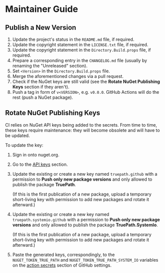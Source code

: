 <!--
SPDX-FileCopyrightText: 2024-2025 Friedrich von Never <friedrich@fornever.me>

SPDX-License-Identifier: MIT
-->

Maintainer Guide
================

Publish a New Version
---------------------
1. Update the project's status in the `README.md` file, if required.
2. Update the copyright statement in the `LICENSE.txt` file, if required.
3. Update the copyright statement in the `Directory.Build.props` file, if required.
4. Prepare a corresponding entry in the `CHANGELOG.md` file (usually by renaming the "Unreleased" section).
5. Set `<Version>` in the `Directory.Build.props` file.
6. Merge the aforementioned changes via a pull request.
7. Check if the NuGet keys are still valid (see the **Rotate NuGet Publishing Keys** section if they aren't).
8. Push a tag in form of `v<VERSION>`, e.g. `v0.0.0`. GitHub Actions will do the rest (push a NuGet package).

Rotate NuGet Publishing Keys
----------------------------
CI relies on NuGet API keys being added to the secrets.
From time to time, these keys require maintenance: they will become obsolete and will have to be updated.

To update the key:

1. Sign in onto nuget.org.
2. Go to the [API keys][nuget.api-keys] section.
3. Update the existing or create a new key named `truepath.github` with a permission to **Push only new package versions** and only allowed to publish the package **TruePath**.

   (If this is the first publication of a new package,
   upload a temporary short-living key with permission to add new packages and rotate it afterward.)
4. Update the existing or create a new key named `truepath.systemio.github` with a permission to **Push only new package versions** and only allowed to publish the package **TruePath.SystemIo**.

   (If this is the first publication of a new package,
   upload a temporary short-living key with permission to add new packages and rotate it afterward.)
5. Paste the generated keys, correspondingly, to the `NUGET_TOKEN_TRUE_PATH` and `NUGET_TOKEN_TRUE_PATH_SYSTEM_IO` variables on the [action secrets][github.secrets] section of GitHub settings.

[github.secrets]: https://github.com/ForNeVeR/TruePath/settings/secrets/actions
[nuget.api-keys]: https://www.nuget.org/account/apikeys
